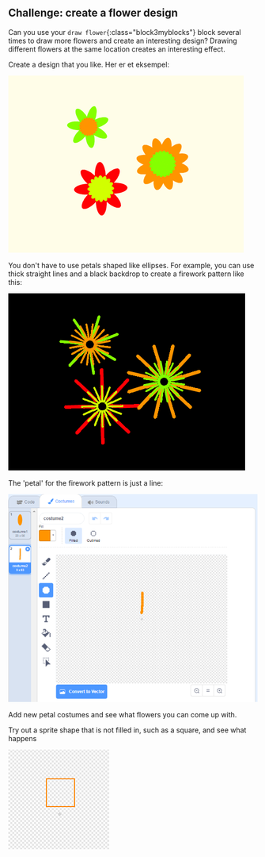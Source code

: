 ## Challenge: create a flower design

Can you use your `draw flower`{:class="block3myblocks"} block several times to draw more flowers and create an interesting design? Drawing different flowers at the same location creates an interesting effect.

Create a design that you like. Her er et eksempel:

![skjermbilde](images/flower-three.png)

You don't have to use petals shaped like ellipses. For example, you can use thick straight lines and a black backdrop to create a firework pattern like this:

![skjermbilde](images/flower-fireworks.png)

The 'petal' for the firework pattern is just a line:

![skjermbilde](images/flower-firework-petal.png)

Add new petal costumes and see what flowers you can come up with.

Try out a sprite shape that is not filled in, such as a square, and see what happens

![skjermbilde](images/flower-square-petal.png)